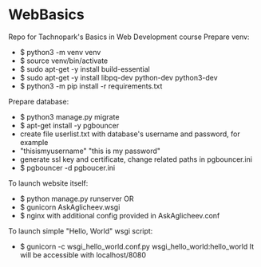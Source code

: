 # WebBasics
Repo for Tachnopark's Basics in Web Development course
Prepare venv:
- $ python3 -m venv venv
- $ source venv/bin/activate
- $ sudo apt-get -y install build-essential
- $ sudo apt-get -y install libpq-dev python-dev python3-dev
- $ python3 -m pip install -r requirements.txt

Prepare database:
- $ python3 manage.py migrate
- $ apt-get install -y pgbouncer
- create file userlist.txt with database's username and password, for example
- "thisismyusername" "this is my password"
- generate ssl key and certificate, change related paths in pgbouncer.ini
- $ pgbouncer -d pgboucer.ini

To launch website itself:
- $ python manage.py runserver
OR
- $ gunicorn AskAglicheev.wsgi
- $ nginx with additional config provided in AskAglicheev.conf

To launch simple "Hello, World" wsgi script:
- $ gunicorn -c wsgi_hello_world.conf.py wsgi_hello_world:hello_world
It will be accessible with localhost/8080
